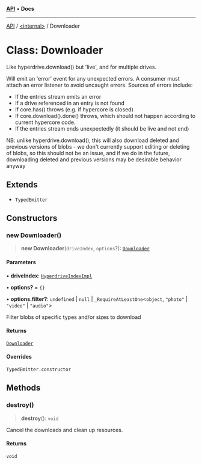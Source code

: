 [**API**](../../README.md) • **Docs**

***

[API](../../README.md) / [\<internal\>](../README.md) / Downloader

# Class: Downloader

Like hyperdrive.download() but 'live', and for multiple drives.

Will emit an 'error' event for any unexpected errors. A consumer must attach
an error listener to avoid uncaught errors. Sources of errors include:

- If the entries stream emits an error
- If a drive referenced in an entry is not found
- If core.has() throws (e.g. if hypercore is closed)
- If core.download().done() throws, which should not happen according to
  current hypercore code.
- If the entries stream ends unexpectedly (it should be live and not end)

NB: unlike hyperdrive.download(), this will also download deleted and
previous versions of blobs - we don't currently support editing or deleting
of blobs, so this should not be an issue, and if we do in the future,
downloading deleted and previous versions may be desirable behavior anyway

## Extends

- `TypedEmitter`

## Constructors

### new Downloader()

> **new Downloader**(`driveIndex`, `options`?): [`Downloader`](Downloader.md)

#### Parameters

• **driveIndex**: [`HyperdriveIndexImpl`](HyperdriveIndexImpl.md)

• **options?** = `{}`

• **options.filter?**: `undefined` \| `null` \| `_RequireAtLeastOne`\<`object`, `"photo"` \| `"video"` \| `"audio"`\>

Filter blobs of specific types and/or sizes to download

#### Returns

[`Downloader`](Downloader.md)

#### Overrides

`TypedEmitter.constructor`

## Methods

### destroy()

> **destroy**(): `void`

Cancel the downloads and clean up resources.

#### Returns

`void`
